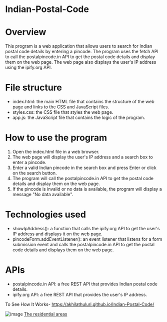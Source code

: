 # Indian-Postal-Code

# Overview

This program is a web application that allows users to search for Indian postal code details by entering a pincode. The program uses the fetch API to call the postalpincode.in API to get the postal code details and display them on the web page. The web page also displays the user's IP address using the ipify.org API.

# File structure
- index.html: the main HTML file that contains the structure of the web page and links to the CSS and JavaScript files.
- styles.css: the CSS file that styles the web page.
- app.js: the JavaScript file that contains the logic of the program.

# How to use the program

1. Open the index.html file in a web browser.
2. The web page will display the user's IP address and a search box to enter a pincode.
3. Enter a valid Indian pincode in the search box and press Enter or click on the search button.
4. The program will call the postalpincode.in API to get the postal code details and display them on the web page.
5. If the pincode is invalid or no data is available, the program will display a message "No data available".

# Technologies used

- showIpAddress(): a function that calls the ipify.org API to get the user's IP address and displays it on the web page.
- pincodeForm.addEventListener(): an event listener that listens for a form submission event and calls the postalpincode.in API to get the postal code details and displays them on the web page.

# APIs

- postalpincode.in API: a free REST API that provides Indian postal code details.
- ipify.org API: a free REST API that provides the user's IP address.


To See How It Works- https://akhilathuluri.github.io/Indian-Postal-Code/

![image](https://user-images.githubusercontent.com/89147384/226204573-bd735a85-b843-4097-9551-08fbc4b8b499.png)
[The residential areas](https://github.com/kolumnin/Indian-Postal-Code/blob/10251293be886c40056c87524c2fb0b21ad86dca/Residence.html)
